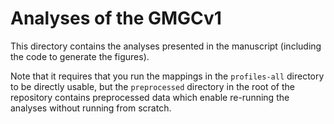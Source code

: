 # Analyses of the GMGCv1

This directory contains the analyses presented in the manuscript (including the
code to generate the figures).

Note that it requires that you run the mappings in the `profiles-all` directory
to be directly usable, but the `preprocessed` directory in the root of the
repository contains preprocessed data which enable re-running the analyses
without running from scratch.

